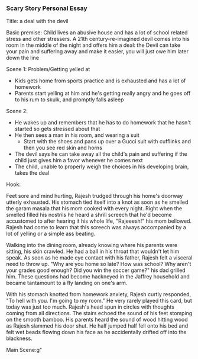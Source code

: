 ### Scary Story Personal Essay

Title: a deal with the devil

Basic premise: Child lives an abusive house and has a lot of school related stress and other stressers. A 21th century-re-imagined devil comes into his room in the middle of the night and offers him a deal: the Devil can take your pain and suffering away and make it easier, you will just owe him later down the line



Scene 1: Problem/Getting yelled at

* Kids gets home from sports practice and is exhausted and has a lot of homework
* Parents start yelling at him and he's getting really angry and he goes off to his rum to skulk, and promptly falls asleep

Scene 2:

* He wakes up and remembers that he has to do homework that he hasn't started so gets stressed about that
* He then sees a man in his room, and wearing a suit
  * Start with the shoes and pans up over a Gucci suit with cufflinks and then you see red skin and horns
* The devil says he can take away all the child's pain and suffering if the child just gives him a favor whenever he comes next 
* The child, unable to properly weigh the choices in his developing brain, takes the deal 



Hook:

Feet sore and mind hurting, Rajesh trudged through his home's doorway utterly exhausted. His stomach tied itself into a knot as soon as he smelled the garam masala that his mom cooked with every night. Right when the smelled filled his nostrils he heard a shrill screech that he'd become accustomed to after hearing it his whole life, "Rajeeesh!" his mom bellowed. Rajesh had come to learn that this screech was always accompanied by a lot of yelling or a simple ass beating. 

Walking into the dining room, already knowing where his parents were sitting, his skin crawled. He had a ball in his throat that wouldn't let him speak. As soon as he made eye contact with his father, Rajesh felt a visceral need to throw up. "Why are you home so late? How was school? Why aren't your grades good enough? Did you win the soccer game?" his dad grilled him. These questions had become hackneyed in the Jaffrey household and became tantamount to a fly landing on one's arm. 

With his stomach knotted from homework anxiety, Rajesh curtly responded, "To hell with you. I'm going to my room." He very rarely played this card, but today was just too much. Rajesh's head spun in circles with thoughts coming from all directions. The stairs echoed the sound of his feet stomping on the smooth bamboo. His parents heard the sound of wood hitting wood as Rajesh slammed his door shut. He half jumped half fell onto his bed and felt wet beads flowing down his face as he accidentally drifted off into the blackness. 



Main Scene:g"

